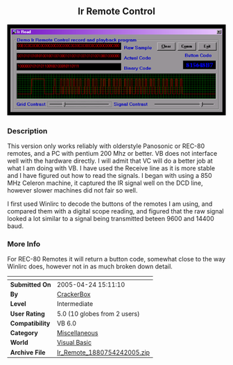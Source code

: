 ﻿<div align="center">

## Ir Remote Control

<img src="PIC2005424181754896.gif">
</div>

### Description

This version only works reliably with olderstyle Panosonic or REC-80 remotes, and a PC with pentium 200 Mhz or better. VB does not interface well with the hardware directly. I will admit that VC will do a better job at what I am doing with VB. I have used the Receive line as it is more stable and I have figured out how to read the signals. I began with using a 850 MHz Celeron machine, it captured the IR signal well on the DCD line, however slower machines did not fair so well.

I first used Winlirc to decode the buttons of the remotes I am using, and compared them with a digital scope reading, and figured that the raw signal looked a lot similar to a signal being transmitted beteen 9600 and 14400 baud.
 
### More Info
 
For REC-80 Remotes it will return a button code, somewhat close to the way Winlirc does, however not in as much broken down detail.


<span>             |<span>
---                |---
**Submitted On**   |2005-04-24 15:11:10
**By**             |[CrackerBox](https://github.com/Planet-Source-Code/PSCIndex/blob/master/ByAuthor/crackerbox.md)
**Level**          |Intermediate
**User Rating**    |5.0 (10 globes from 2 users)
**Compatibility**  |VB 6\.0
**Category**       |[Miscellaneous](https://github.com/Planet-Source-Code/PSCIndex/blob/master/ByCategory/miscellaneous__1-1.md)
**World**          |[Visual Basic](https://github.com/Planet-Source-Code/PSCIndex/blob/master/ByWorld/visual-basic.md)
**Archive File**   |[Ir\_Remote\_1880754242005\.zip](https://github.com/Planet-Source-Code/crackerbox-ir-remote-control__1-48563/archive/master.zip)








